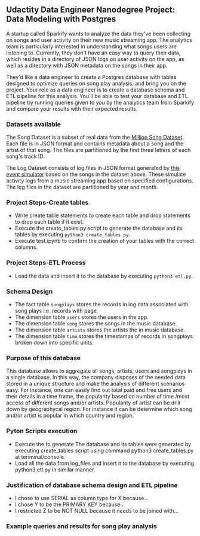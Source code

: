 ## Udactity Data Engineer Nanodegree Project: Data Modeling with Postgres
A startup called Sparkify wants to analyze the data they've been collecting on songs and user activity on their new music streaming app. The analytics team is particularly interested in understanding what songs users are listening to. Currently, they don't have an easy way to query their data, which resides in a directory of JSON logs on user activity on the app, as well as a directory with JSON metadata on the songs in their app.

They'd like a data engineer to create a Postgres database with tables designed to optimize queries on song play analysis, and bring you on the project. Your role as a data engineer is to create a database schema and ETL pipeline for this analysis. You'll be able to test your database and ETL pipeline by running queries given to you by the analytics team from Sparkify and compare your results with their expected results.

### Datasets available

The Song Dataset is a subset of real data from the [Million Song Dataset](https://labrosa.ee.columbia.edu/millionsong/). Each file is in JSON format and contains metadata about a song and the artist of that song. The files are partitioned by the first three letters of each song's track ID.

The Log Dataset consists of log files in JSON format generated by [this event simulator](https://github.com/Interana/eventsim) based on the songs in the dataset above. These simulate activity logs from a music streaming app based on specified configurations. The log files in the dataset are partitioned by year and month.

### Project Steps-Create tables
* Write create table statements to create each table and drop statements to drop each table if it exist.  
* Execute the create_tables.py script to generate the database and its tables by executing `python3 create_tables.py`.
* Execute test.ipynb to confirm the creation of your tables with the correct columns.

### Project Steps-ETL Process
* Load the data and insert it to the database by executing `python3 etl.py`.

### Schema Design

* The fact table `songplays` stores the records in log data associated with song plays i.e. records with page.
* The dimension table `users` stores the users in the app.
* The dimension table `song` stores the songs in the music database.
* The dimension table `artists` stores the artists the in music database.
* The dimension table `time` stores the timestamps of records in songplays broken down into specific units.

### Purpose of this database

This database allows to aggregate all songs, artists, users and songplays in a single database. In this way, the company disposes of the needed data stored in a unique structure and make the analysis of different scenarios easy. For instance, one can easily find out total paid and free users and their details in a time frame, the popularity based on number of time /most access of different songs and/or artists. Popularity of artist can be drill down by geographycal region. For instance it can be determine which song and/or artist is popular in which country and region.

### Pyton Scripts execution
* Execute the  to generate The database and its tables were generated by executing create_tables script using command  python3 create_tables.py at teriminal/console.
* Load all the data from log_files and insert it to the database by executing python3 etl.py in similar manner.

### Justification of database schema design and ETL pipeline
* I chose to use SERIAL as column type for X because...
* I chose Y to be the PRIMARY KEY because...
* I restricted Z to be NOT NULL because it needs to be joined with...

### Example queries and results for song play analysis




